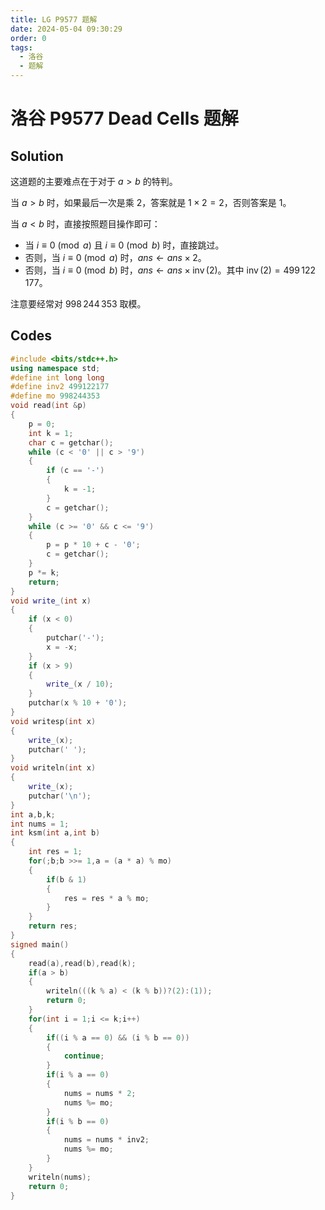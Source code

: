```yaml
---
title: LG P9577 题解
date: 2024-05-04 09:30:29
order: 0
tags:
  - 洛谷
  - 题解
---
```

<!---->
<!--more-->


# 洛谷 P9577 Dead Cells 题解

## Solution

这道题的主要难点在于对于 $a > b$ 的特判。

当 $a > b$ 时，如果最后一次是乘 $2$，答案就是 $1 \times 2 = 2$，否则答案是 $1$。

当 $a < b$ 时，直接按照题目操作即可：

- 当 $i \equiv 0 \pmod a$ 且 $i \equiv 0 \pmod b$ 时，直接跳过。
- 否则，当 $i \equiv 0 \pmod a$ 时，$ans \gets ans \times 2$。
- 否则，当 $i \equiv 0 \pmod b$ 时，$ans \gets ans \times \operatorname{inv}(2)$。其中 $\operatorname{inv}(2) = 499\,122\,177$。


注意要经常对 $998\,244\,353$ 取模。

## Codes

```cpp
#include <bits/stdc++.h>
using namespace std;
#define int long long
#define inv2 499122177
#define mo 998244353
void read(int &p)
{
    p = 0;
    int k = 1;
    char c = getchar();
    while (c < '0' || c > '9')
    {
        if (c == '-')
        {
            k = -1;
        }
        c = getchar();
    }
    while (c >= '0' && c <= '9')
    {
        p = p * 10 + c - '0';
        c = getchar();
    }
    p *= k;
    return;
}
void write_(int x)
{
    if (x < 0)
    {
        putchar('-');
        x = -x;
    }
    if (x > 9)
    {
        write_(x / 10);
    }
    putchar(x % 10 + '0');
}
void writesp(int x)
{
    write_(x);
    putchar(' ');
}
void writeln(int x)
{
    write_(x);
    putchar('\n');
}
int a,b,k;
int nums = 1;
int ksm(int a,int b)
{
    int res = 1;
    for(;b;b >>= 1,a = (a * a) % mo)
    {
        if(b & 1)
        {
            res = res * a % mo;
        }
    }
    return res;
}
signed main()
{
    read(a),read(b),read(k);
    if(a > b)
    {
        writeln(((k % a) < (k % b))?(2):(1));
        return 0;
    }
    for(int i = 1;i <= k;i++)
    {
        if((i % a == 0) && (i % b == 0))
        {
            continue;
        }
        if(i % a == 0)
        {
            nums = nums * 2;
            nums %= mo;
        }
        if(i % b == 0)
        {
            nums = nums * inv2;
            nums %= mo;
        }
    }
    writeln(nums);
    return 0;
}
```